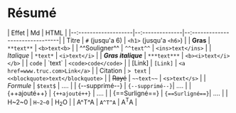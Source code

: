 # Résumé

| Effet                | Md              | HTML                             |
|--:-------------------|--:--------------|--:-------------------------------|
| Titre                | `#` (jusqu'a 6) | `<h1>` (jusqu'a `<h6>`)          |
| **Gras**             | `**text**`      | `<b>text<b>`                     |
| ^^Souligner^^        | `^^text^^`      | `<ins>text</ins>`                |
| *Italique*           | `*text*`        | `<i>text</i>`                    |
| ***Gras italique***  | `***text***`    | `<b><i>text</i></b>`             |
| `code`               | \`text\`        | `<code>code</code>`              |
| [Link]               | `[Link]`        | `<a href=www.truc.com>Link</a>`  |
|  Citation            | `> text`        | `<<blockquote>text</blockquote>` |
|  ~~Rayé~~            | `~~text~~`      | `<s>text</s>`                    |
|  $Formule$           | `$text$`        | ....                             |
|  {--supprimé--}      | `{-​-supprimé--}`| ....                             |
|  {++ajouté++}        | `{+​+ajouté++}`  | ....                             |
|  {==Surligné==}      | `{=​=Surligné==}`| ....                             |
|  H~2~0               | `H~2~0`         | H<sub>2</sub>O                   |
|  A^T^A               | `A^T^A`         | A<sup>T</sup>A                   |
